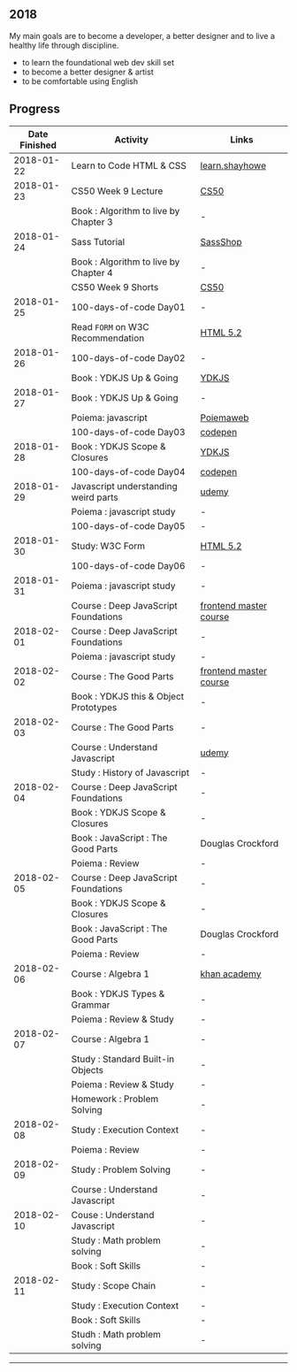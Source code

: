## 2018

My main goals are to become a developer, a better designer and to live a healthy life through discipline.

- to learn the foundational web dev skill set
- to become a better designer & artist
- to be comfortable using English


## Progress

| Date Finished | Activity                  | Links  |           
| ------------- | ------------------------- | ------ | 
| 2018-01-22 | Learn to Code HTML & CSS | [learn.shayhowe](http://learn.shayhowe.com/html-css/) |
| 2018-01-23 | CS50 Week 9 Lecture | [CS50](https://www.edx.org/course/introduction-computer-science-harvardx-cs50x) |
|            | Book : Algorithm to live by  Chapter 3 | - |
| 2018-01-24 | Sass Tutorial | [SassShop](http://www.sassshop.com/) |
|            | Book : Algorithm to live by  Chapter 4  | - |
|            | CS50 Week 9 Shorts | [CS50](https://www.edx.org/course/introduction-computer-science-harvardx-cs50x)  |
| 2018-01-25 | 100-days-of-code Day01| - |
|            |  Read `FORM` on W3C Recommendation |[HTML 5.2](https://www.w3.org/TR/html/) |
| 2018-01-26 |  100-days-of-code Day02| - |
|            |  Book : YDKJS Up & Going | [YDKJS](https://github.com/getify/You-Dont-Know-JS/) |
| 2018-01-27 |  Book : YDKJS Up & Going | - |
|            |  Poiema: javascript | [Poiemaweb](http://poiemaweb.com/)|
|            |  100-days-of-code Day03| [codepen](https://codepen.io/yogicat/full/oEvgaR)|
| 2018-01-28 |  Book : YDKJS Scope & Closures | [YDKJS](https://github.com/getify/You-Dont-Know-JS/) |
|            |  100-days-of-code Day04| [codepen](https://codepen.io/yogicat/full/yvBwvL/)|
| 2018-01-29 |  Javascript understanding weird parts | [udemy](https://www.udemy.com/understand-javascript/learn/v4/overview)|
|            |  Poiema : javascript study | - |
|            |  100-days-of-code Day05 | - |
| 2018-01-30 |  Study: W3C Form | [HTML 5.2](https://www.w3.org/TR/html/) |
|            |  100-days-of-code Day06 | - |
| 2018-01-31 |  Poiema : javascript study | - |
|            |  Course : Deep JavaScript Foundations | [frontend master course](https://frontendmasters.com/courses/javascript-foundations/) |
| 2018-02-01 |  Course : Deep JavaScript Foundations | - |
|            |  Poiema : javascript study | - |
| 2018-02-02 |  Course : The Good Parts  | [frontend master course](https://frontendmasters.com/)  |
|            |  Book : YDKJS this & Object Prototypes   | - |
| 2018-02-03 |  Course : The Good Parts | - |
|            |  Course : Understand Javascript | [udemy](https://www.udemy.com/understand-javascript)|
|            |  Study : History of Javascript | - |
| 2018-02-04 |  Course : Deep JavaScript Foundations | - |
|            |  Book : YDKJS Scope & Closures  | - |
|            |  Book : JavaScript : The Good Parts | Douglas Crockford |
|            |  Poiema : Review | - |
| 2018-02-05 |  Course : Deep JavaScript Foundations | - |
|            |  Book : YDKJS Scope & Closures  | - |
|            |  Book : JavaScript : The Good Parts | Douglas Crockford |
|            |  Poiema : Review | - |
| 2018-02-06 |  Course : Algebra 1 | [khan academy](https://www.khanacademy.org/math/algebra) |
|            |  Book : YDKJS Types & Grammar | - |
|            |  Poiema : Review & Study | - |
| 2018-02-07 |  Course : Algebra 1 | - |
|            |  Study : Standard Built-in Objects | - |
|            |  Poiema : Review & Study | - |
|            |  Homework : Problem Solving | - |
| 2018-02-08 |  Study : Execution Context | - |
|            |  Poiema : Review | - |
| 2018-02-09 |  Study : Problem Solving | - |
|            |  Course : Understand Javascript | - |
| 2018-02-10 |  Couse : Understand Javascript  | - |
|            |  Study : Math problem solving | - |
|            |  Book : Soft Skills | - |
| 2018-02-11 | Study : Scope Chain | - |
|            | Study : Execution Context | - |
|            | Book : Soft Skills | - |
|            | Studh : Math problem solving | - |
---




